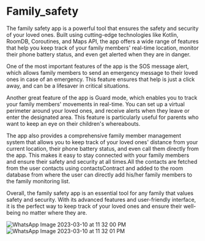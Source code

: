 # Family_safety
The family safety app is a powerful tool that ensures the safety and security of your loved ones. Built using cutting-edge technologies like Kotlin, RoomDB, Coroutines, and Maps API, the app offers a wide range of features that help you keep track of your family members' real-time location, monitor their phone battery status, and even get alerted when they are in danger.

One of the most important features of the app is the SOS message alert, which allows family members to send an emergency message to their loved ones in case of an emergency. This feature ensures that help is just a click away, and can be a lifesaver in critical situations.

Another great feature of the app is Guard mode, which enables you to track your family members' movements in real-time. You can set up a virtual perimeter around your loved ones, and receive alerts when they leave or enter the designated area. This feature is particularly useful for parents who want to keep an eye on their children's whereabouts.

The app also provides a comprehensive family member management system that allows you to keep track of your loved ones' distance from your current location, their phone battery status, and even call them directly from the app. This makes it easy to stay connected with your family members and ensure their safety and security at all times.All the contacts are fetched from the user contacts using contactsContract and added to the room database from where the user can directly add his/her family members to the family monitoring list.

Overall, the family safety app is an essential tool for any family that values safety and security. With its advanced features and user-friendly interface, it is the perfect way to keep track of your loved ones and ensure their well-being no matter where they are.

![WhatsApp Image 2023-03-10 at 11 32 00 PM](https://user-images.githubusercontent.com/96018168/224392725-45f430d4-94e3-465c-815f-979d1b9a452f.jpeg)![WhatsApp Image 2023-03-10 at 11 32 01 PM](https://user-images.githubusercontent.com/96018168/224393218-6855ce39-e2da-4196-90bf-9416b1b40308.jpeg)



